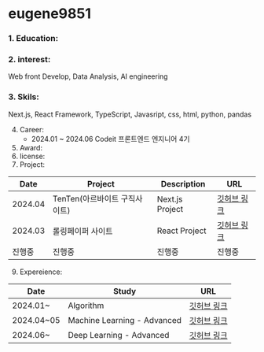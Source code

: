 # eugene9851
 
### 1. Education:
### 2. interest: 
Web front Develop, Data Analysis, AI engineering
### 3. Skils: 
Next.js, React Framework, TypeScript, Javasript, css, html, python, pandas

4. Career:
   - 2024.01 ~ 2024.06 Codeit 프론트엔드 엔지니어 4기 
6. Award:
7. license:
8. Project:
   
|Date|Project|Description|URL|
|----|-------------------------|-------------|-----|
|2024.04|TenTen(아르바이트 구직사이트)|Next.js Project|[깃허브 링크](https://github.com/sprint-part3-team10/tenten/tree/main)|
|2024.03|롤링페이퍼 사이트|React Project|[깃허브 링크](https://github.com/eugene9851/RollingProject)|
|진행중|진행중|진행중|진행중|

9. Expereience:
    
|Date|Study|URL|
|----|-------------|-----|
|2024.01~|Algorithm|[깃허브 링크](https://github.com/eugene9851/algorithm)|
|2024.04~05|Machine Learning - Advanced|[깃허브 링크](https://github.com/eugene9851/MachineLearning_Study)|
|2024.06~|Deep Learning - Advanced|[깃허브 링크](https://github.com/eugene9851/MachineLearning_Study)|
